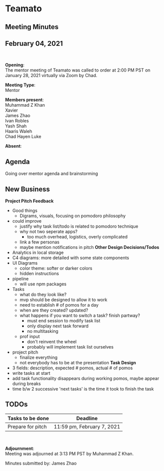 # Teamato

## Meeting Minutes
## February 04, 2021
<br>

**Opening**:  
The mentor meeting of Teamato was called to order at 2:00 PM PST on January 28, 2021 virtually via Zoom by Chad.

**Meeting Type**:  
Mentor

**Members present**:  
Muhammad Z Khan  
Xavier  
James Zhao  
Ivan Robles  
Yash Shah  
Haaris Waleh  
Chad Hayen
Luke

**Absent**:  


## Agenda
Going over mentor agenda and brainstorming

## New Business
**Project Pitch Feedback** 
- Good things
  - Digrams, visuals, focusing on pomodoro philosophy
- could improve
  - justify why task list/todo is related to pomodoro technique
  - why not two seperate apps?
    - too much overhead, logistics, overly complicated
  - link a few personas
  - maybe mention notifications in pitch
**Other Design Decisions/Todos**
- Analytics in local storage
- C4 diagrams: more detailed with some state components
- UI Diagrams
  - color theme: softer or darker colors
  - hidden instructions
- pipeline
  - will use npm packages
- Tasks
  - what do they look like?
  - mvp should be designed to allow it to work
  - need to establish # of pomos for a day
  - when are they created? updated?
  - what happens if you want to switch a task? finish partway?
    - must end session to modify task list
    - only display next task forward
    - no multitasking
  - prof input
    - don't reinvent the wheel
    - probably will implement task list ourselves
- project pitch
  - finalize everything
  - not everybody has to be at the presentation
**Task Design**
- 3 fields: description, expected # pomos, actual # of pomos
- write tasks at start
- add task functionality disappears during working pomos, maybe appear during breaks
- time b/w 2 successive 'next tasks' is the time it took to finish the task

## TODOs
| Tasks to be done | Deadline |
| ---------------- | -------- |
| Prepare for pitch | 11:59 pm, February 7, 2021 |

<br>

**Adjournment**:  
Meeting was adjourned at 3:13 PM PST by Muhammad Z Khan.

Minutes submitted by: James Zhao
